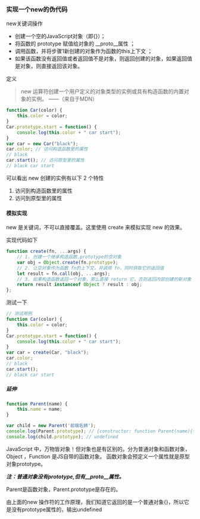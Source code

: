### 实现一个new的伪代码

new关键词操作

- 创建一个空的JavaScript对象（即{}）；
- 将函数的 prototype 赋值给对象的 __proto__属性 ；
- 调用函数，并将步骤1新创建的对象作为函数的this上下文 ；
- 如果该函数没有返回值或者返回值不是对象，则返回创建的对象，如果返回值是对象，则直接返回该对象。

定义

> new 运算符创建一个用户定义的对象类型的实例或具有构造函数的内置对象的实例。 ——（来自于MDN）

```javascript
function Car(color) {
    this.color = color;
}
Car.prototype.start = function() {
    console.log(this.color + " car start");
}
var car = new Car("black");
car.color; // 访问构造函数里的属性
// black
car.start(); // 访问原型里的属性
// black car start
```

可以看出 new 创建的实例有以下 2 个特性

1. 访问到构造函数里的属性
2. 访问到原型里的属性

#### 模拟实现

new 是关键词，不可以直接覆盖。这里使用 create 来模拟实现 new 的效果。

实现代码如下

```javascript
function create(fn, ...args) {
    // 1. 创建一个继承构造函数.prototype的空对象
    var obj = Object.create(fn.prototype);
    // 2. 让空对象作为函数 fn的上下文，并调用 fn，同时获取它的返回值
    let result = fn.call(obj, ...args);
    // 3. 如果构造函数返回一个对象，那么直接 return 它，否则返回内部创建的新对象
    return result instanceof Object ? result : obj;
};
```

测试一下

```javascript
// 测试用例
function Car(color) {
    this.color = color;
}
Car.prototype.start = function() {
    console.log(this.color + " car start");
}
var car = create(Car, "black");
car.color;
// black
car.start();
// black car start
```

##### 延伸

```javascript
function Parent(name) {
    this.name = name;
}

var child = new Parent('前端名狮');
console.log(Parent.prototype); // {constructor: function Parent(name){this.name = name}}
console.log(child.prototype); // undefined
```

JavaScript 中，万物皆对象！但对象也是有区别的。分为普通对象和函数对象，Object ，Function 是JS自带的函数对象。
函数对象会预定义一个属性就是原型对象prototype。

***注：普通对象没有prototype,但有__proto__属性。***

Parent是函数对象，Parent.prototype是存在的。

由上面的new 操作符的工作原理，我们知道它返回的是一个普通对象{}，所以它是没有prototype属性的，输出undefined
